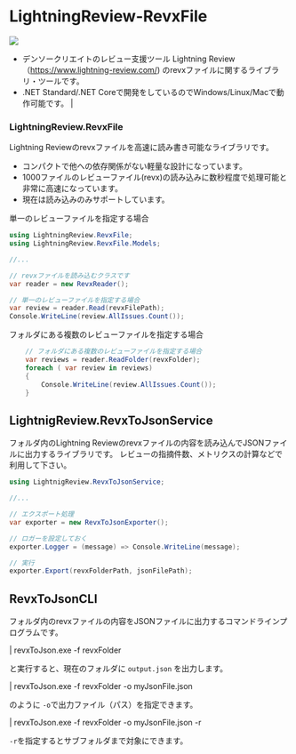 # LightningReview-RevxFile

  ![](https://img.shields.io/github/workflow/status/denso-create/LightningReview-RevxFile/Build)



* デンソークリエイトのレビュー支援ツール Lightning Review（https://www.lightning-review.com/) のrevxファイルに関するライブラリ・ツールです。
* .NET Standard/.NET Coreで開発をしているのでWindows/Linux/Macで動作可能です。
   |


### LightningReview.RevxFile
Lightning Reviewのrevxファイルを高速に読み書き可能なライブラリです。

* コンパクトで他への依存関係がない軽量な設計になっています。
* 1000ファイルのレビューファイル(revx)の読み込みに数秒程度で処理可能と非常に高速になっています。
* 現在は読み込みのみサポートしています。

単一のレビューファイルを指定する場合

```cs
using LightningReview.RevxFile;
using LightningReview.RevxFile.Models;

//...

// revxファイルを読み込むクラスです
var reader = new RevxReader();

// 単一のレビューファイルを指定する場合
var review = reader.Read(revxFilePath);
Console.WriteLine(review.AllIssues.Count());
```


フォルダにある複数のレビューファイルを指定する場合
```cs
    // フォルダにある複数のレビューファイルを指定する場合
    var reviews = reader.ReadFolder(revxFolder);
    foreach ( var review in reviews)
    {
        Console.WriteLine(review.AllIssues.Count());
    }
```


## LightnigReview.RevxToJsonService
フォルダ内のLightning Reviewのrevxファイルの内容を読み込んでJSONファイルに出力するライブラリです。
レビューの指摘件数、メトリクスの計算などで利用して下さい。

```cs
using LightnigReview.RevxToJsonService;

//...

// エクスポート処理
var exporter = new RevxToJsonExporter();

// ロガーを設定しておく
exporter.Logger = (message) => Console.WriteLine(message);

// 実行
exporter.Export(revxFolderPath, jsonFilePath);
```


## RevxToJsonCLI

フォルダ内のrevxファイルの内容をJSONファイルに出力するコマンドラインプログラムです。

| revxToJson.exe -f revxFolder

と実行すると、現在のフォルダに `output.json` を出力します。

| revxToJson.exe -f revxFolder -o myJsonFile.json

のように `-o`で出力ファイル（パス）を指定できます。

| revxToJson.exe -f revxFolder -o myJsonFile.json -r

`-r`を指定するとサブフォルダまで対象にできます。


